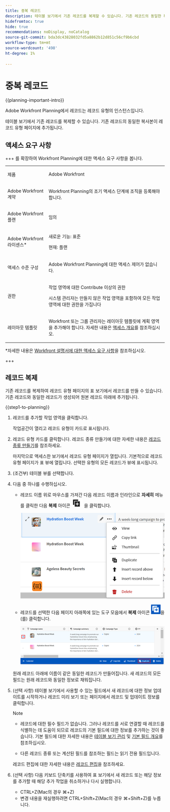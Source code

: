 ```yaml
---
title: 중복 레코드
description: 테이블 보기에서 기존 레코드를 복제할 수 있습니다. 기존 레코드의 동일한 복사본이 레코드 유형 페이지에 추가됩니다.
hidefromtoc: true
hide: true
recommendations: noDisplay, noCatalog
source-git-commit: bda3dc43828032fd5a8862b12d851c56cf9b6cbd
workflow-type: tm+mt
source-wordcount: '498'
ht-degree: 1%

---
```



# 중복 레코드

<!--update the metadata after GA-->

{{planning-important-intro}}

Adobe Workfront Planning에서 레코드는 레코드 유형의 인스턴스입니다.

테이블 보기에서 기존 레코드를 복제할 수 있습니다. 기존 레코드의 동일한 복사본이 레코드 유형 페이지에 추가됩니다.

## 액세스 요구 사항

+++ 를 확장하여 Workfront Planning에 대한 액세스 요구 사항을 봅니다.

<table style="table-layout:auto">
 <col>
 </col>
 <col>
 </col>
 <tbody>
    <tr>
<tr>
<td>
   <p> 제품</p> </td>
   <td>
   <p> Adobe Workfront</p> </td>
  </tr>  
 <td role="rowheader"><p>Adobe Workfront 계약</p></td>
   <td>
<p>Workfront Planning의 조기 액세스 단계에 조직을 등록해야 합니다. </p>
   </td>
  </tr>
  <tr>
   <td role="rowheader"><p>Adobe Workfront 플랜</p></td>
   <td>
<p>임의</p>
   </td>
  </tr>
  <tr>
   <td role="rowheader"><p>Adobe Workfront 라이센스*</p></td>
   <td>
   <p>새로운 기능: 표준</p>
   <p>현재: 플랜</p>  
  </td>
  </tr>

<tr>
   <td role="rowheader"><p>액세스 수준 구성</p></td>
   <td> <p>Adobe Workfront Planning에 대한 액세스 제어가 없습니다. </p>  
</td>
  </tr>
<tr>
   <td role="rowheader"><p>권한</p></td>
   <td> <p>작업 영역에 대한 Contribute 이상의 권한</a> </p>  
   <p>시스템 관리자는 만들지 않은 작업 영역을 포함하여 모든 작업 영역에 대한 권한을 가집니다</p>
</td>
  </tr>
<tr>
   <td role="rowheader"><p>레이아웃 템플릿</p></td>
   <td> <p>Workfront 또는 그룹 관리자는 레이아웃 템플릿에 계획 영역을 추가해야 합니다. 자세한 내용은 <a href="/help/quicksilver/planning/access/access-overview.md">액세스 개요</a>를 참조하십시오. </p>  
</td>
  </tr>

</tbody>
</table>

*자세한 내용은 [Workfront 설명서에 대한 액세스 요구 사항](/help/quicksilver/administration-and-setup/add-users/access-levels-and-object-permissions/access-level-requirements-in-documentation.md)을 참조하십시오.

+++


## <!--in a record type table (I don't think you can create them elsewhere right now)--> 레코드 복제

기존 레코드를 복제하여 레코드 유형 페이지의 표 보기에서 레코드를 만들 수 있습니다. 기존 레코드와 동일한 레코드가 생성되어 원본 레코드 아래에 추가됩니다.


{{step1-to-planning}}

1. 레코드를 추가할 작업 영역을 클릭합니다.

   작업공간이 열리고 레코드 유형이 카드로 표시됩니다.

1. 레코드 유형 카드를 클릭합니다. 레코드 종류 만들기에 대한 자세한 내용은 [레코드 종류 만들기](/help/quicksilver/planning/architecture/create-record-types.md)를 참조하세요.

   마지막으로 액세스한 보기에서 레코드 유형 페이지가 열립니다. 기본적으로 레코드 유형 페이지가 표 뷰에 열립니다.
선택한 유형의 모든 레코드가 뷰에 표시됩니다.

1. (조건부) 테이블 뷰를 선택합니다.

1. 다음 중 하나를 수행하십시오.

   * 레코드 이름 위로 마우스를 가져간 다음 레코드 이름과 인라인으로 **자세히** 메뉴를 클릭한 다음 **복제** 아이콘 ![](assets/duplicate-icon-gray.png) 을 클릭합니다.

     ![](assets/more-menu-from-record-in-table-view.png)

   * 레코드를 선택한 다음 페이지 아래쪽에 있는 도구 모음에서 **복제** 아이콘 ![](assets/duplicate-icon-white-and-blue.png)을(를) 클릭합니다.

     ![](assets/duplicate-icon-in-toolbar-in-table-view.png)

   원래 레코드 아래에 이름이 같은 동일한 레코드가 만들어집니다. 새 레코드의 모든 필드는 원래 레코드와 동일한 정보로 채워집니다.

1. (선택 사항) 테이블 보기에서 사용할 수 있는 필드에서 새 레코드에 대한 정보 업데이트를 시작하거나 레코드 미리 보기 또는 페이지에서 레코드 및 업데이트 정보를 클릭합니다.

   >[!NOTE]
   >
   >  * 레코드에 대한 필수 필드가 없습니다. 그러나 레코드를 서로 연결할 때 레코드를 식별하는 데 도움이 되므로 레코드의 기본 필드에 대한 정보를 추가하는 것이 좋습니다. 기본 필드에 대한 자세한 내용은 [테이블 보기 관리](/help/quicksilver/planning/views/manage-the-table-view.md) 및 [기본 필드 개요](/help/quicksilver/planning/fields/primary-field-overview.md)를 참조하십시오.
   >
   >  * 다른 레코드 종류 또는 계산된 필드를 참조하는 필드는 읽기 전용 필드입니다.

   레코드 편집에 대한 자세한 내용은 [레코드 편집](/help/quicksilver/planning/records/edit-records.md)을 참조하세요.

1. (선택 사항) 다음 키보드 단축키를 사용하여 표 보기에서 새 레코드 또는 해당 정보를 추가할 때 해당 추가 작업을 취소하거나 다시 실행합니다.

   * CTRL+Z(Mac의 경우 ⌘+Z)
   * 변경 내용을 재실행하려면 CTRL+Shift+Z(Mac의 경우 ⌘+Shift+Z)를 누릅니다.